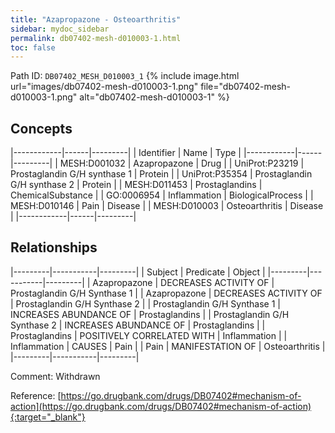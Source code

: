 ```yaml
---
title: "Azapropazone - Osteoarthritis"
sidebar: mydoc_sidebar
permalink: db07402-mesh-d010003-1.html
toc: false 
---
```



Path ID: `DB07402_MESH_D010003_1`
{% include image.html url="images/db07402-mesh-d010003-1.png" file="db07402-mesh-d010003-1.png" alt="db07402-mesh-d010003-1" %}

## Concepts

|------------|------|---------|
| Identifier | Name | Type    |
|------------|------|---------|
| MESH:D001032 | Azapropazone | Drug |
| UniProt:P23219 | Prostaglandin G/H synthase 1 | Protein |
| UniProt:P35354 | Prostaglandin G/H synthase 2 | Protein |
| MESH:D011453 | Prostaglandins | ChemicalSubstance |
| GO:0006954 | Inflammation | BiologicalProcess |
| MESH:D010146 | Pain | Disease |
| MESH:D010003 | Osteoarthritis | Disease |
|------------|------|---------|

## Relationships

|---------|-----------|---------|
| Subject | Predicate | Object  |
|---------|-----------|---------|
| Azapropazone | DECREASES ACTIVITY OF | Prostaglandin G/H Synthase 1 |
| Azapropazone | DECREASES ACTIVITY OF | Prostaglandin G/H Synthase 2 |
| Prostaglandin G/H Synthase 1 | INCREASES ABUNDANCE OF | Prostaglandins |
| Prostaglandin G/H Synthase 2 | INCREASES ABUNDANCE OF | Prostaglandins |
| Prostaglandins | POSITIVELY CORRELATED WITH | Inflammation |
| Inflammation | CAUSES | Pain |
| Pain | MANIFESTATION OF | Osteoarthritis |
|---------|-----------|---------|

Comment: Withdrawn

Reference: [https://go.drugbank.com/drugs/DB07402#mechanism-of-action](https://go.drugbank.com/drugs/DB07402#mechanism-of-action){:target="_blank"}